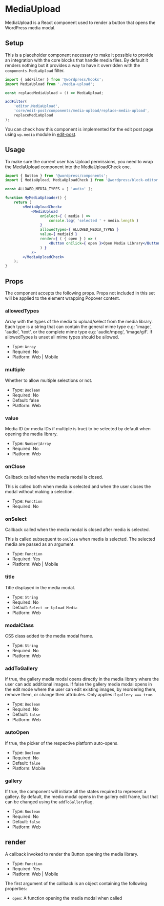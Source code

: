 # MediaUpload

MediaUpload is a React component used to render a button that opens the WordPress media modal.

## Setup

This is a placeholder component necessary to make it possible to provide an integration with the core blocks that handle media files. By default it renders nothing but it provides a way to have it overridden with the `components.MediaUpload` filter.

```jsx
import { addFilter } from '@wordpress/hooks';
import MediaUpload from './media-upload';

const replaceMediaUpload = () => MediaUpload;

addFilter(
	'editor.MediaUpload',
	'core/edit-post/components/media-upload/replace-media-upload',
	replaceMediaUpload
);
```

You can check how this component is implemented for the edit post page using `wp.media` module in [edit-post](https://github.com/WordPress/gutenberg/blob/HEAD/packages/media-utils/src/components/media-upload/index.js).

## Usage

To make sure the current user has Upload permissions, you need to wrap the MediaUpload component into the MediaUploadCheck one.

```jsx
import { Button } from '@wordpress/components';
import { MediaUpload, MediaUploadCheck } from '@wordpress/block-editor';

const ALLOWED_MEDIA_TYPES = [ 'audio' ];

function MyMediaUploader() {
	return (
		<MediaUploadCheck>
			<MediaUpload
				onSelect={ ( media ) =>
					console.log( 'selected ' + media.length )
				}
				allowedTypes={ ALLOWED_MEDIA_TYPES }
				value={ mediaId }
				render={ ( { open } ) => (
					<Button onClick={ open }>Open Media Library</Button>
				) }
			/>
		</MediaUploadCheck>
	);
}
```

## Props

The component accepts the following props. Props not included in this set will be applied to the element wrapping Popover content.

### allowedTypes

Array with the types of the media to upload/select from the media library.
Each type is a string that can contain the general mime type e.g: 'image', 'audio', 'text',
or the complete mime type e.g: 'audio/mpeg', 'image/gif'.
If allowedTypes is unset all mime types should be allowed.

-   Type: `Array`
-   Required: No
-   Platform: Web | Mobile

### multiple

Whether to allow multiple selections or not.

-   Type: `Boolean`
-   Required: No
-   Default: false
-   Platform: Web

### value

Media ID (or media IDs if multiple is true) to be selected by default when opening the media library.

-   Type: `Number|Array`
-   Required: No
-   Platform: Web

### onClose

Callback called when the media modal is closed.

This is called both when media is selected and when the user closes the modal without making a selection.

-   Type: `Function`
-   Required: No

### onSelect

Callback called when the media modal is closed after media is selected.

This is called subsequent to `onClose` when media is selected. The selected media are passed as an argument.

-   Type: `Function`
-   Required: Yes
-   Platform: Web | Mobile

### title

Title displayed in the media modal.

-   Type: `String`
-   Required: No
-   Default: `Select or Upload Media`
-   Platform: Web

### modalClass

CSS class added to the media modal frame.

-   Type: `String`
-   Required: No
-   Platform: Web

### addToGallery

If true, the gallery media modal opens directly in the media library where the user can add additional images.
If false the gallery media modal opens in the edit mode where the user can edit existing images, by reordering them, remove them, or change their attributes.
Only applies if `gallery === true`.

-   Type: `Boolean`
-   Required: No
-   Default: `false`
-   Platform: Web

### autoOpen

If true, the picker of the respective platform auto-opens.

- Type: `Boolean`
- Required: No
- Default: `false`
- Platform: Mobile

### gallery

If true, the component will initiate all the states required to represent a gallery. By default, the media modal opens in the gallery edit frame, but that can be changed using the `addToGallery`flag.

-   Type: `Boolean`
-   Required: No
-   Default: `false`
-   Platform: Web

## render

A callback invoked to render the Button opening the media library.

-   Type: `Function`
-   Required: Yes
-   Platform: Web | Mobile

The first argument of the callback is an object containing the following properties:

-   `open`: A function opening the media modal when called
